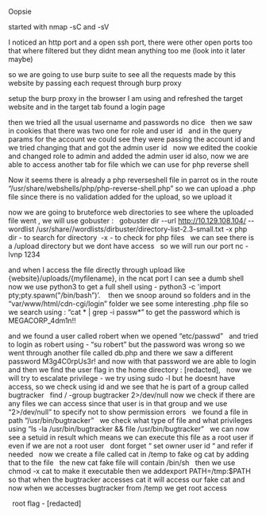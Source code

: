 Oopsie 

started with nmap -sC and -sV  

I noticed an http port and a open ssh port, there were other open ports too that where filtered but they didnt mean anything too me (look into it later maybe)

so we are going to use burp suite to see all the requests made by this website by passing each request through burp proxy 

setup the burp proxy in the browser I am using and refreshed the target website and in the target tab found a login page 

then we tried all the usual username and passwords no dice   then we saw in cookies that there was two one for role and user id   and in the query params for the account we could see they were passing the account id and we tried changing that and got the admin user id   now we edited the cookie and changed role to admin and added the admin user id also, now we are able to access another tab for file which we can  use for php reverse shell 

Now it seems there is already a php reverseshell file in parrot os in the route “/usr/share/webshells/php/php-reverse-shell.php” so we can upload a .php file since there is no validation added for the upload, so we upload it 

now we are going to bruteforce web directories to see where the uploaded file went , we will use gobuster :   gobuster dir --url http://10.129.108.104/ --wordlist /usr/share//wordlists/dirbuster/directory-list-2.3-small.txt -x php
 dir - to search for directory  -x - to check for php files   we can see there is a /upload directory but we dont have access   so we will run our port nc -lvnp 1234 

and when I access the file directly through upload like {website}/uploads/{myfilename}, in the ncat port I can see a dumb shell   now  we use python3 to get a full shell using - python3 -c 'import pty;pty.spawn("/bin/bash”)’.     
then we snoop around so folders and in the “var/www/html/cdn-cgi/login” folder we see some interesting .php file so we search using : “cat * | grep -i passw*” to get the password which is MEGACORP_4dm1n!! 

and we found a user called robert when we opened “etc/passwd”   and tried to login as robert using - “su robert” but the password was wrong so we went through another file called db.php 
and there we saw a different password M3g4C0rpUs3r! and now with that password we are able to login and then we find the user flag in the home directory : [redacted],   now we will try to escalate privilege  - we try using sudo -l but he doesnt have access, so we check using id and we see that he is part of a group called bugtracker   find / -group bugtracker 2>/dev/null now we check if there are any files we can access since that user is in that group and we use “2>/dev/null” to specify not to show permission errors   we found a file in path “/usr/bin/bugtracker”   we check what type of file and what privileges using “ls -la /usr/bin/bugtracker && file /usr/bin/bugtracker”   we can now see a setuid in result which means we can execute this file as a root user if even if we are not a root user   dont forget “ set owner user id “ and refer if needed   now we create a file called cat in /temp to fake og cat by adding that to the file   the new cat fake file will contain /bin/sh   then we use chmod -x cat to make it executable then we addexport PATH=/tmp:$PATH so that when the bugtracker accesses cat it will access our fake cat and now when we accesses bugtracker from /temp we get root access  

  root flag - [redacted]
 



 

